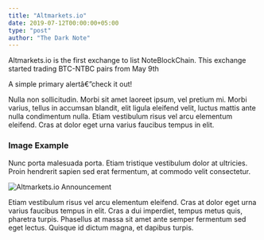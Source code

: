 ```yaml
---
title: "Altmarkets.io"
date: 2019-07-12T00:00:00+05:00
type: "post"
author: "The Dark Note"
---
```


Altmarkets.io is the first exchange to list NoteBlockChain. This exchange started trading BTC-NTBC pairs from May 9th

<div class="alert rounded-0 alert-primary">
  A simple primary alertâ€”check it out!
</div>

Nulla non sollicitudin. Morbi sit amet laoreet ipsum, vel pretium mi. Morbi varius, tellus in accumsan blandit, elit ligula eleifend velit, luctus mattis ante nulla condimentum nulla. Etiam vestibulum risus vel arcu elementum eleifend. Cras at dolor eget urna varius faucibus tempus in elit.

### Image Example

Nunc porta malesuada porta. Etiam tristique vestibulum dolor at ultricies. Proin hendrerit sapien sed erat fermentum, at commodo velit consectetur.

![Altmarkets.io Announcement](../../../../images/altmarkets.png "altmarkets.io")

Etiam vestibulum risus vel arcu elementum eleifend. Cras at dolor eget urna varius faucibus tempus in elit. Cras a dui imperdiet, tempus metus quis, pharetra turpis. Phasellus at massa sit amet ante semper fermentum sed eget lectus. Quisque id dictum magna, et dapibus turpis.